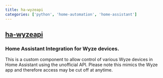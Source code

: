 ```yaml
---
title: ha-wyzeapi
categories: ['python', 'home-automation', 'home-assistant']
---
```

## [ha-wyzeapi](https://github.com/JoshuaMulliken/ha-wyzeapi)

### Home Assistant Integration for Wyze devices.


This is a custom component to allow control of various Wyze devices in Home Assistant using the unofficial API. Please
note this mimics the Wyze app and therefore access may be cut off at anytime.
